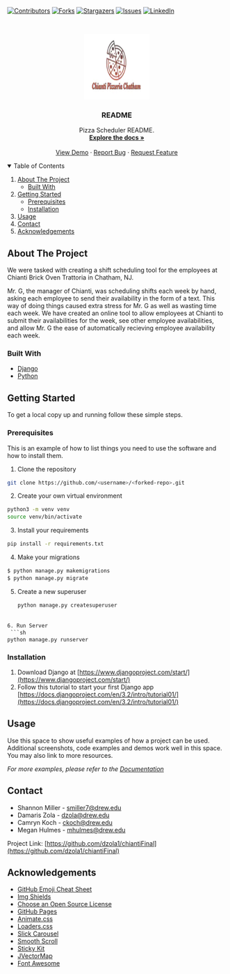 <!--
*** Thanks for checking out the Best-README-Template. If you have a suggestion
*** that would make this better, please fork the repo and create a pull request
*** or simply open an issue with the tag "enhancement".
*** Thanks again! Now go create something AMAZING! :D
-->



<!-- PROJECT SHIELDS -->
<!--
*** I'm using markdown "reference style" links for readability.
*** Reference links are enclosed in brackets [ ] instead of parentheses ( ).
*** See the bottom of this document for the declaration of the reference variables
*** for contributors-url, forks-url, etc. This is an optional, concise syntax you may use.
*** https://www.markdownguide.org/basic-syntax/#reference-style-links
-->
[![Contributors][contributors-shield]][contributors-url]
[![Forks][forks-shield]][forks-url]
[![Stargazers][stars-shield]][stars-url]
[![Issues][issues-shield]][issues-url]
[![LinkedIn][linkedin-shield]][linkedin-url]



<!-- PROJECT LOGO -->
<br />
<p align="center">
  <a href="https://www.chiantipizzeriamenu.com/">
    <img src="images/Screen Shot 2021-04-29 at 10.27.35 PM.png" alt="Logo" width="150" height="150">
  </a>

  <h3 align="center">README</h3>

  <p align="center">
    Pizza Scheduler README.
    <br />
    <a href="https://github.com/othneildrew/Best-README-Template"><strong>Explore the docs »</strong></a>
    <br />
    <br />
    <a href="https://github.com/othneildrew/Best-README-Template">View Demo</a>
    ·
    <a href="https://github.com/othneildrew/Best-README-Template/issues">Report Bug</a>
    ·
    <a href="https://github.com/othneildrew/Best-README-Template/issues">Request Feature</a>
  </p>
</p>



<!-- TABLE OF CONTENTS -->
<details open="open">
  <summary>Table of Contents</summary>
  <ol>
    <li>
      <a href="#about-the-project">About The Project</a>
      <ul>
        <li><a href="#built-with">Built With</a></li>
      </ul>
    </li>
    <li>
      <a href="#getting-started">Getting Started</a>
      <ul>
        <li><a href="#prerequisites">Prerequisites</a></li>
        <li><a href="#installation">Installation</a></li>
      </ul>
    </li>
    <li><a href="#usage">Usage</a></li>
    <li><a href="#contact">Contact</a></li>
    <li><a href="#acknowledgements">Acknowledgements</a></li>
  </ol>
</details>



<!-- ABOUT THE PROJECT -->
## About The Project

We were tasked with creating a shift scheduling tool for the employees at Chianti Brick Oven Trattoria in Chatham, NJ. 

Mr. G, the manager of Chianti, was scheduling shifts each week by hand, asking each employee to send their availability in the form of a text.  This way of doing things caused extra stress for Mr. G as well as wasting time each week. We have created an online tool to allow employees at Chianti to submit their availabilities for the week, see other employee availabilities, and allow Mr. G the ease of automatically recieving employee availability each week.  

### Built With

* [Django](https://djangoproject.com)
* [Python](https://www.python.org/)



<!-- GETTING STARTED -->
## Getting Started

<!-- This is an example of how you may give instructions on setting up your project locally. -->
To get a local copy up and running follow these simple steps.

### Prerequisites

This is an example of how to list things you need to use the software and how to install them.
1. Clone the repository
  ```sh
  git clone https://github.com/<username>/<forked-repo>.git
  ```
2. Create your own virtual environment
 ```sh
python3 -m venv venv
source venv/bin/activate
  ```
3. Install your requirements

  ```sh
pip install -r requirements.txt
  ```
4. Make your migrations
 ```sh
$ python manage.py makemigrations
$ python manage.py migrate
```
  
5. Create a new superuser
   ```sh
   python manage.py createsuperuser
  ```
 
6. Run Server
   ```sh
  python manage.py runserver
  ```


### Installation

1. Download Django at [https://www.djangoproject.com/start/](https://www.djangoproject.com/start/)
2. Follow this tutorial to start your first Django app [https://docs.djangoproject.com/en/3.2/intro/tutorial01/](https://docs.djangoproject.com/en/3.2/intro/tutorial01/)


<!-- USAGE EXAMPLES -->
## Usage

Use this space to show useful examples of how a project can be used. Additional screenshots, code examples and demos work well in this space. You may also link to more resources.

_For more examples, please refer to the [Documentation](https://example.com)_


<!-- CONTACT -->
## Contact

* Shannon Miller - smiller7@drew.edu
* Damaris Zola - dzola@drew.edu
* Camryn Koch - ckoch@drew.edu
* Megan Hulmes - mhulmes@drew.edu


Project Link: [https://github.com/dzola1/chiantiFinal](https://github.com/dzola1/chiantiFinal)



<!-- ACKNOWLEDGEMENTS -->
## Acknowledgements
* [GitHub Emoji Cheat Sheet](https://www.webpagefx.com/tools/emoji-cheat-sheet)
* [Img Shields](https://shields.io)
* [Choose an Open Source License](https://choosealicense.com)
* [GitHub Pages](https://pages.github.com)
* [Animate.css](https://daneden.github.io/animate.css)
* [Loaders.css](https://connoratherton.com/loaders)
* [Slick Carousel](https://kenwheeler.github.io/slick)
* [Smooth Scroll](https://github.com/cferdinandi/smooth-scroll)
* [Sticky Kit](http://leafo.net/sticky-kit)
* [JVectorMap](http://jvectormap.com)
* [Font Awesome](https://fontawesome.com)





<!-- MARKDOWN LINKS & IMAGES -->
<!-- https://www.markdownguide.org/basic-syntax/#reference-style-links -->
[contributors-shield]: https://img.shields.io/github/contributors/othneildrew/Best-README-Template.svg?style=for-the-badge
[contributors-url]: https://github.com/othneildrew/Best-README-Template/graphs/contributors
[forks-shield]: https://img.shields.io/github/forks/othneildrew/Best-README-Template.svg?style=for-the-badge
[forks-url]: https://github.com/othneildrew/Best-README-Template/network/members
[stars-shield]: https://img.shields.io/github/stars/othneildrew/Best-README-Template.svg?style=for-the-badge
[stars-url]: https://github.com/othneildrew/Best-README-Template/stargazers
[issues-shield]: https://img.shields.io/github/issues/othneildrew/Best-README-Template.svg?style=for-the-badge
[issues-url]: https://github.com/othneildrew/Best-README-Template/issues
[license-shield]: https://img.shields.io/github/license/othneildrew/Best-README-Template.svg?style=for-the-badge
[license-url]: https://github.com/othneildrew/Best-README-Template/blob/master/LICENSE.txt
[linkedin-shield]: https://img.shields.io/badge/-LinkedIn-black.svg?style=for-the-badge&logo=linkedin&colorB=555
[linkedin-url]: https://linkedin.com/in/othneildrew
[product-screenshot]: images/screenshot.png
